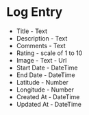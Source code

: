 # Log Entry

* Title - Text
* Description - Text
* Comments - Text
* Rating - scale of 1 to 10
* Image - Text - Url
* Start Date - DateTime
* End Date - DateTime
* Latitude - Number
* Longitude - Number
* Created At - DateTime
* Updated At - DateTime